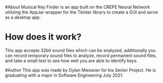 #About
Musical Key Finder is an app built on the CREPE Neural Network utilizing the AppJar wrapper for the Tkinter library to create a GUI and serve as a desktop app.

# How does it work?
This app accepts 32bit sound files which can be analyzed, additionally you can record temporary sound files to analyze, record permanent sound files, and take a small test to see how well you are able to identify keys.

#Author
This app was made by Dylan Miessner for his Senior Project.  He is graduating with a major in Software Engineering July 2021.

